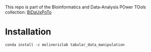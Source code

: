 This repo is part of the BIoinformatics and Data-Analysis POwer TOols collection: [BiDaUxPoTo](https://github.com/bidauxpoto)

# Installation
```
conda install -c molinerislab tabular_data_manipulation
```
